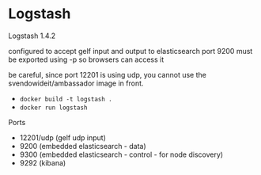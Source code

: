 # Logstash

Logstash 1.4.2

configured to accept gelf input and output to elasticsearch
port 9200 must be exported using -p so browsers can access it

be careful, since port 12201 is using udp, you cannot use the svendowideit/ambassador image in front.

* `docker build -t logstash .`
* `docker run logstash`

Ports

* 12201/udp (gelf udp input)
* 9200 (embedded elasticsearch - data)
* 9300 (embedded elasticsearch - control - for node discovery)
* 9292 (kibana)
